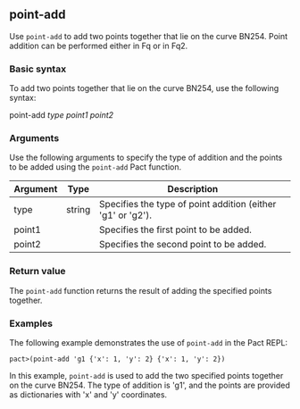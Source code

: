 ## point-add
Use `point-add` to add two points together that lie on the curve BN254. Point addition can be performed either in Fq or in Fq2.

### Basic syntax

To add two points together that lie on the curve BN254, use the following syntax:

point-add *type point1 point2*

### Arguments

Use the following arguments to specify the type of addition and the points to be added using the `point-add` Pact function.

| Argument | Type | Description |
| --- | --- | --- |
| type | string | Specifies the type of point addition (either 'g1' or 'g2'). |
| point1 | <a> | Specifies the first point to be added. |
| point2 | <a> | Specifies the second point to be added. |

### Return value

The `point-add` function returns the result of adding the specified points together.

### Examples

The following example demonstrates the use of `point-add` in the Pact REPL:

```pact
pact>(point-add 'g1 {'x': 1, 'y': 2} {'x': 1, 'y': 2})
```

In this example, `point-add` is used to add the two specified points together on the curve BN254. The type of addition is 'g1', and the points are provided as dictionaries with 'x' and 'y' coordinates.
